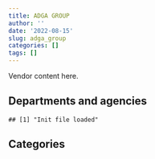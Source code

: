 ```yaml
---
title: ADGA GROUP
author: ''
date: '2022-08-15'
slug: adga_group
categories: []
tags: []
---
```


<script src="/rmarkdown-libs/htmlwidgets/htmlwidgets.js"></script>
<link href="/rmarkdown-libs/datatables-css/datatables-crosstalk.css" rel="stylesheet" />
<script src="/rmarkdown-libs/datatables-binding/datatables.js"></script>
<script src="/rmarkdown-libs/jquery/jquery-3.6.0.min.js"></script>
<link href="/rmarkdown-libs/dt-core-bootstrap/css/dataTables.bootstrap.min.css" rel="stylesheet" />
<link href="/rmarkdown-libs/dt-core-bootstrap/css/dataTables.bootstrap.extra.css" rel="stylesheet" />
<script src="/rmarkdown-libs/dt-core-bootstrap/js/jquery.dataTables.min.js"></script>
<script src="/rmarkdown-libs/dt-core-bootstrap/js/dataTables.bootstrap.min.js"></script>
<link href="/rmarkdown-libs/crosstalk/css/crosstalk.min.css" rel="stylesheet" />
<script src="/rmarkdown-libs/crosstalk/js/crosstalk.min.js"></script>
<script src="/rmarkdown-libs/htmlwidgets/htmlwidgets.js"></script>
<link href="/rmarkdown-libs/datatables-css/datatables-crosstalk.css" rel="stylesheet" />
<script src="/rmarkdown-libs/datatables-binding/datatables.js"></script>
<script src="/rmarkdown-libs/jquery/jquery-3.6.0.min.js"></script>
<link href="/rmarkdown-libs/dt-core-bootstrap/css/dataTables.bootstrap.min.css" rel="stylesheet" />
<link href="/rmarkdown-libs/dt-core-bootstrap/css/dataTables.bootstrap.extra.css" rel="stylesheet" />
<script src="/rmarkdown-libs/dt-core-bootstrap/js/jquery.dataTables.min.js"></script>
<script src="/rmarkdown-libs/dt-core-bootstrap/js/dataTables.bootstrap.min.js"></script>
<link href="/rmarkdown-libs/crosstalk/css/crosstalk.min.css" rel="stylesheet" />
<script src="/rmarkdown-libs/crosstalk/js/crosstalk.min.js"></script>

Vendor content here.

## Departments and agencies

    ## [1] "Init file loaded"

<div id="htmlwidget-1" style="width:100%;height:auto;" class="datatables html-widget"></div>
<script type="application/json" data-for="htmlwidget-1">{"x":{"style":"bootstrap","filter":"none","vertical":false,"data":[["<a href=\"/departments/aafc-aac/\">Agriculture and Agri-Food Canada | Agriculture et Agroalimentaire Canada<\/a>","<a href=\"/departments/aandc-aadnc/\">Crown-Indigenous Relations and Northern Affairs Canada | Relations Couronne-Autochtones et Affaires du Nord Canada<\/a>","<a href=\"/departments/cas-satj/\">Courts Administration Service | Service administratif des tribunaux judiciaires<\/a>","<a href=\"/departments/cbsa-asfc/\">Canada Border Services Agency | Agence des services frontaliers du Canada<\/a>","<a href=\"/departments/ced-dec/\">Canada Economic Development for Quebec Regions | Développement économique Canada pour les régions du Québec<\/a>","<a href=\"/departments/cer-rec/\">Canada Energy Regulator | La Régie de l’énergie du Canada<\/a>","<a href=\"/departments/cic/\">Immigration, Refugees and Citizenship Canada | Immigration, Réfugiés et Citoyenneté Canada<\/a>","<a href=\"/departments/csa-asc/\">Canadian Space Agency | Agence spatiale canadienne<\/a>","<a href=\"/departments/csc-scc/\">Correctional Service of Canada | Service correctionnel du Canada<\/a>","<a href=\"/departments/dfatd-maecd/\">Global Affairs Canada | Affaires mondiales Canada<\/a>","<a href=\"/departments/dnd-mdn/\">National Defence | Défense nationale<\/a>","<a href=\"/departments/ec/\">Environment and Climate Change Canada | Environnement et Changement climatique Canada<\/a>","<a href=\"/departments/esdc-edsc/\">Employment and Social Development Canada | Emploi et Développement social Canada<\/a>","<a href=\"/departments/hc-sc/\">Health Canada | Santé Canada<\/a>","<a href=\"/departments/ic/\">Innovation, Science and Economic Development Canada | Innovation, Sciences et Développement économique Canada<\/a>","<a href=\"/departments/irb-cisr/\">Immigration and Refugee Board of Canada | Commission de l'immigration et du statut de réfugié du Canada<\/a>","<a href=\"/departments/isc-sac/\">Indigenous Services Canada | Services aux Autochtones Canada<\/a>","<a href=\"/departments/nrc-cnrc/\">National Research Council Canada | Conseil national de recherches Canada<\/a>","<a href=\"/departments/nrcan-rncan/\">Natural Resources Canada | Ressources naturelles Canada<\/a>","<a href=\"/departments/ocol-clo/\">Office of the Commissioner of Official Languages | Commissariat aux langues officielles<\/a>","<a href=\"/departments/osfi-bsif/\">Office of the Superintendent of Financial Institutions Canada | Bureau du surintendant des institutions financières Canada<\/a>","<a href=\"/departments/pco-bcp/\">Privy Council Office | Bureau du Conseil privé<\/a>","<a href=\"/departments/ps-sp/\">Public Safety Canada | Sécurité publique Canada<\/a>","<a href=\"/departments/pwgsc-tpsgc/\">Public Services and Procurement Canada | Services publics et Approvisionnement Canada<\/a>","<a href=\"/departments/rcmp-grc/\">Royal Canadian Mounted Police | Gendarmerie royale du Canada<\/a>","<a href=\"/departments/sirc-csars/\">Security Intelligence Review Committee | Comité de surveillance des activités de renseignement de sécurité<\/a>","<a href=\"/departments/ssc-spc/\">Shared Services Canada | Services partagés Canada<\/a>","<a href=\"/departments/tc/\">Transport Canada | Transports Canada<\/a>"],["$ 1,635,177.68","$   246,578.42",null,null,null,"$   274,476.13",null,"$   426,155.10","$ 8,481,039.12","$    21,458.70","$11,467,362.50","$    82,070.74","$    88,530.75",null,"$   528,580.96",null,"$     8,436.69",null,"$   108,231.79","$    45,734.85",null,"$    13,882.05","$    35,790.58","$ 3,689,830.64","$   617,119.89","$    45,872.20","$ 5,771,787.96","$ 1,741,363.16"],["$   677,591.47","$   476,940.69",null,"$   330,433.34",null,null,"$    59,158.92","$   475,971.29","$ 8,653,800.98","$    74,425.33","$ 9,058,130.78","$    82,070.74",null,null,"$   528,580.96",null,"$     8,436.69",null,"$   139,421.84","$    78,741.60",null,null,"$    56,867.79","$ 2,322,983.22","$   456,153.04",null,"$13,469,600.77","$ 1,607,443.27"],[null,"$   218,862.25","$   123,170.00","$   474,269.02",null,null,"$   363,616.03","$   347,611.71","$ 9,477,990.00","$   109,837.39","$ 9,564,938.96","$    83,231.65",null,null,"$   505,101.01",null,"$    48,868.97",null,"$   116,319.38","$    78,957.33","$    16,304.15",null,"$    97,259.86","$ 3,968,693.02","$   611,313.50",null,"$ 7,574,388.27","$   574,562.84"],[null,null,null,"$ 2,407,074.18","$    10,509.00","$   205,426.36","$   397,224.81","$   236,094.70","$ 9,148,167.85","$   109,537.28","$ 9,891,530.48","$   138,472.83",null,"$   246,227.47","$   528,580.96","$    28,708.72",null,"$    39,550.00",null,"$    78,741.60","$    49,181.95","$    25,504.75","$    96,994.13","$ 4,122,335.85","$   609,643.25",null,"$ 7,525,773.20","$   158,492.96"]],"container":"<table class=\"table table-striped table-hover row-border order-column display\">\n  <thead>\n    <tr>\n      <th>Department<\/th>\n      <th>2017-2018<\/th>\n      <th>2018-2019<\/th>\n      <th>2019-2020<\/th>\n      <th>2020-2021<\/th>\n    <\/tr>\n  <\/thead>\n<\/table>","options":{"order":[[4,"desc"]],"pageLength":10,"autoWidth":true,"columnDefs":[],"orderClasses":false}},"evals":[],"jsHooks":[]}</script>

## Categories

<div id="htmlwidget-2" style="width:100%;height:auto;" class="datatables html-widget"></div>
<script type="application/json" data-for="htmlwidget-2">{"x":{"style":"bootstrap","filter":"none","vertical":false,"data":[["<a href=\"/categories/1_facilities_and_construction/\">1_facilities_and_construction<\/a>","<a href=\"/categories/11_defence/\">11_defence<\/a>","<a href=\"/categories/2_professional_services/\">2_professional_services<\/a>","<a href=\"/categories/3_information_technology/\">3_information_technology<\/a>","<a href=\"/categories/6_industrial_products_and_services/\">6_industrial_products_and_services<\/a>","<a href=\"/categories/8_security_and_protection/\">8_security_and_protection<\/a>","<a href=\"/categories/9_human_capital/\">9_human_capital<\/a>"],["$ 4,282,688.10","$ 5,861,421.20","$ 6,439,234.79","$ 9,968,691.49","$ 8,481,039.12","$   296,405.19",null],["$ 3,477,025.48","$ 4,243,938.51","$ 5,740,398.30","$16,441,481.96","$ 8,481,039.12","$   172,869.35",null],["$ 2,230,056.39","$ 5,127,693.98","$ 7,645,827.66","$ 9,660,148.08","$ 9,477,990.00","$   213,579.24",null],["$ 2,647,452.16","$ 4,913,164.89","$ 7,797,280.95","$11,440,283.06","$ 9,148,167.85","$    96,994.13","$    10,429.29"]],"container":"<table class=\"table table-striped table-hover row-border order-column display\">\n  <thead>\n    <tr>\n      <th>Category<\/th>\n      <th>2017-2018<\/th>\n      <th>2018-2019<\/th>\n      <th>2019-2020<\/th>\n      <th>2020-2021<\/th>\n    <\/tr>\n  <\/thead>\n<\/table>","options":{"order":[[4,"desc"]],"pageLength":20,"autoWidth":true,"columnDefs":[],"orderClasses":false,"lengthMenu":[10,20,25,50,100]}},"evals":[],"jsHooks":[]}</script>
